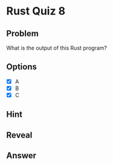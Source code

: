 # Rust Quiz 8

## Problem
What is the output of this Rust program?

## Options
- [x] A
- [x] B
- [x] C

## Hint

## Reveal

## Answer
